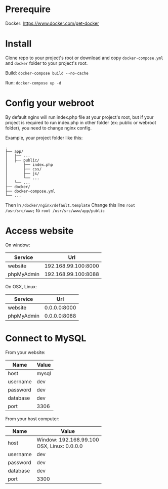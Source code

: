 # Prerequire

Docker: https://www.docker.com/get-docker

# Install

Clone repo to your project's root or download and copy ```docker-compose.yml``` and ```docker``` folder to your project's root.

Build: ```docker-compose build --no-cache```

Run: ```docker-compose up -d```

# Config your webroot

By default nginx will run index.php file at your project's root, but if your project is required to run index.php in other folder (ex: public or webroot folder), you need to change nginx config.

Example, your project folder like this:

    .
    ├── app/
    │   ├── ...
    │   ├── public/
    │       ├── index.php
    │       ├── css/
    │       ├── js/
    │       └── ...
    │   └── ...
    ├── docker/
    ├── docker-compose.yml
    └── ...

Then in ```/docker/nginx/default.template```
Change this line ```root /usr/src/www;``` to ```root /usr/src/www/app/public```

# Access website

On window:

| Service    | Url                 |
| ---------- | ------------------- |
| website    | 192.168.99.100:8000 |
| phpMyAdmin | 192.168.99.100:8088 |

On OSX, Linux:

| Service    | Url          |
| ---------- | ------------ |
| website    | 0.0.0.0:8000 |
| phpMyAdmin | 0.0.0.0:8088 |

# Connect to MySQL

From your website:

| Name     | Value |
| -------- | ----- |
| host     | mysql |
| username | dev   |
| password | dev   |
| database | dev   |
| port     | 3306  |

From your host computer:

| Name     | Value |
| -------- | ----- |
| host     | Window: 192.168.99.100<br>OSX, Linux: 0.0.0.0 |
| username | dev   |
| password | dev   |
| database | dev   |
| port     | 3300  |
